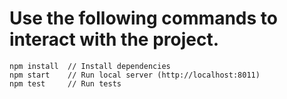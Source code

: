 # Use the following commands to interact with the project.
```
npm install  // Install dependencies
npm start    // Run local server (http://localhost:8011)
npm test     // Run tests
```
